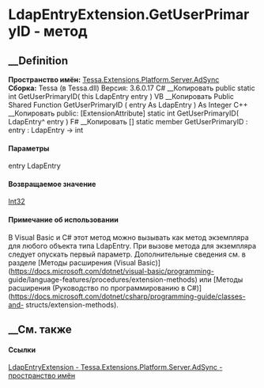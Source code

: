 # LdapEntryExtension.GetUserPrimaryID - метод
##  __Definition
 **Пространство имён:**
[Tessa.Extensions.Platform.Server.AdSync](N_Tessa_Extensions_Platform_Server_AdSync.htm)  
 **Сборка:** Tessa (в Tessa.dll) Версия: 3.6.0.17
C# __Копировать
     public static int GetUserPrimaryID(
    	this LdapEntry entry
    )
VB __Копировать
    <ExtensionAttribute>
    Public Shared Function GetUserPrimaryID ( 
    	entry As LdapEntry
    ) As Integer
C++ __Копировать
     public:
    [ExtensionAttribute]
    static int GetUserPrimaryID(
    	LdapEntry^ entry
    )
F# __Копировать
     [<ExtensionAttribute>]
    static member GetUserPrimaryID : 
            entry : LdapEntry -> int 
#### Параметры
entry LdapEntry
#### Возвращаемое значение
[Int32](https://learn.microsoft.com/dotnet/api/system.int32)
#### Примечание об использовании
В Visual Basic и C# этот метод можно вызывать как метод экземпляра для любого
объекта типа LdapEntry. При вызове метода для экземпляра следует опускать
первый параметр. Дополнительные сведения см. в разделе [Методы расширения
(Visual Basic)](https://docs.microsoft.com/dotnet/visual-basic/programming-
guide/language-features/procedures/extension-methods) или [Методы расширения
(Руководство по программированию в
C#)](https://docs.microsoft.com/dotnet/csharp/programming-guide/classes-and-
structs/extension-methods).
##  __См. также
#### Ссылки
[LdapEntryExtension -
](T_Tessa_Extensions_Platform_Server_AdSync_LdapEntryExtension.htm)
[Tessa.Extensions.Platform.Server.AdSync - пространство
имён](N_Tessa_Extensions_Platform_Server_AdSync.htm)
